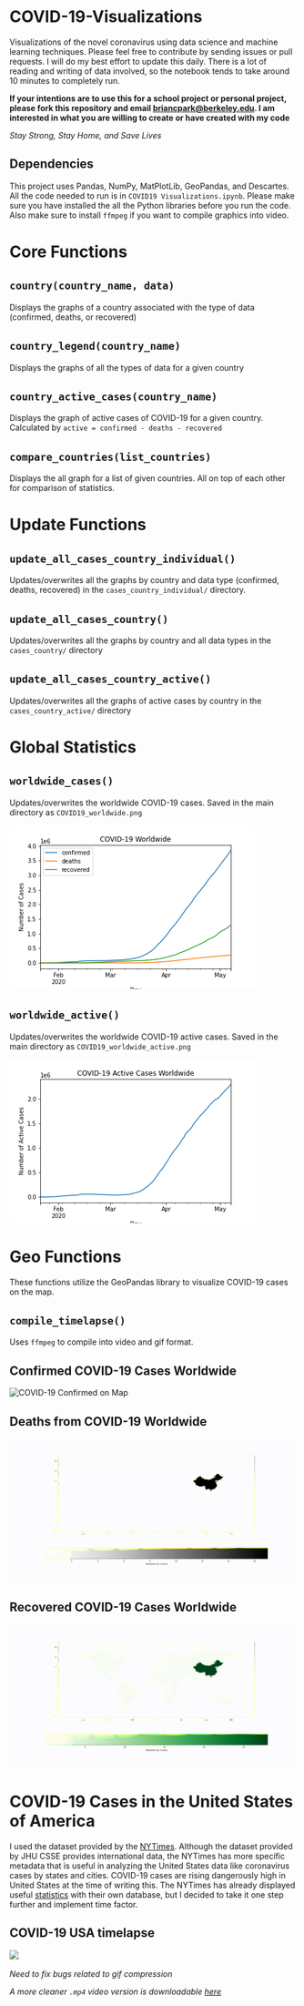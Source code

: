 # COVID-19-Visualizations
Visualizations of the novel coronavirus using data science and machine learning techniques. Please feel free to contribute by sending issues or pull requests. I will do my best effort to update this daily. There is a lot of reading and writing of data involved, so the notebook tends to take around 10 minutes to completely run.

**If your intentions are to use this for a school project or personal project, please fork this repository and email [briancpark@berkeley.edu](mailto:briancpark@berkeley.edu). I am interested in what you are willing to create or have created with my code**

_Stay Strong, Stay Home, and Save Lives_

## Dependencies
This project uses Pandas, NumPy, MatPlotLib, GeoPandas, and Descartes. All the code needed to run is in `COVID19 Visualizations.ipynb`. Please make sure you have installed the all the Python libraries before you run the code. Also make sure to install `ffmpeg` if you want to compile graphics into video.

# Core Functions

## `country(country_name, data)`
Displays the graphs of a country associated with the type of data (confirmed, deaths, or recovered)

## `country_legend(country_name)`
Displays the graphs of all the types of data for a given country

## `country_active_cases(country_name)`
Displays the graph of active cases of COVID-19 for a given country. Calculated by `active = confirmed - deaths - recovered`

## `compare_countries(list_countries)`
Displays the all graph for a list of given countries. All on top of each other for comparison of statistics.

# Update Functions

## `update_all_cases_country_individual()`
Updates/overwrites all the graphs by country and data type (confirmed, deaths, recovered) in the `cases_country_individual/` directory.

## `update_all_cases_country()`
Updates/overwrites all the graphs by country and all data types in the `cases_country/` directory

## `update_all_cases_country_active()`
Updates/overwrites all the graphs of active cases by country in the `cases_country_active/` directory


# Global Statistics

## `worldwide_cases()`
Updates/overwrites the worldwide COVID-19 cases. Saved in the main directory as `COVID19_worldwide.png`

![Global Statistics](COVID19_worldwide.png)

## `worldwide_active()`
Updates/overwrites the worldwide COVID-19 active cases. Saved in the main directory as `COVID19_worldwide_active.png`

![Global Active Statistics](COVID19_worldwide_active.png)

# Geo Functions
These functions utilize the GeoPandas library to visualize COVID-19 cases on the map.

## `compile_timelapse()`
Uses `ffmpeg` to compile into video and gif format.

## Confirmed COVID-19 Cases Worldwide

![COVID-19 Confirmed on Map](geo/geo_confirmed/confirmed_timelapse.gif)

## Deaths from COVID-19 Worldwide

![COVID-19 Deaths on Map](geo/geo_deaths/deaths_timelapse.gif)

## Recovered COVID-19 Cases Worldwide

![COVID-19 Recovered on Map](geo/geo_recovered/recovered_timelapse.gif)

# COVID-19 Cases in the United States of America
I used the dataset provided by the [NYTimes](https://github.com/nytimes/covid-19-data). Although the dataset provided by JHU CSSE provides international data, the NYTimes has more specific metadata that is useful in analyzing the United States data like coronavirus cases by states and cities. COVID-19 cases are rising dangerously high in United States at the time of writing this. The NYTimes has already displayed useful [statistics](https://www.nytimes.com/interactive/2020/us/coronavirus-us-cases.html) with their own database, but I decided to take it one step further and implement time factor.

## COVID-19 USA timelapse
![](geo/geo_us/us_cases_timelapse.gif)

*Need to fix bugs related to gif compression*

*A more cleaner `.mp4` video version is downloadable [here](geo/geo_us/us_cases_timelapse.mp4)*
